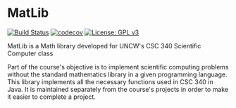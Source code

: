 # MatLib
[![Build Status](https://travis-ci.org/Austin-Ray/MatLib.svg?branch=master)](https://travis-ci.org/Austin-Ray/MatLib)
[![codecov](https://codecov.io/gh/Austin-Ray/MatLib/branch/master/graph/badge.svg)](https://codecov.io/gh/Austin-Ray/MatLib)
[![License: GPL v3](https://img.shields.io/badge/License-GPL%20v3-blue.svg)](http://www.gnu.org/licenses/gpl-3.0)

MatLib is a Math library developed for UNCW's CSC 340 Scientific Computer class

Part of the course's objective is to implement scientific computing problems without the standard mathematics library in a given programming language. This library implements all the necessary functions used in CSC 340 in Java. It is maintained separately from the course's projects in order to make it easier to complete a project.
